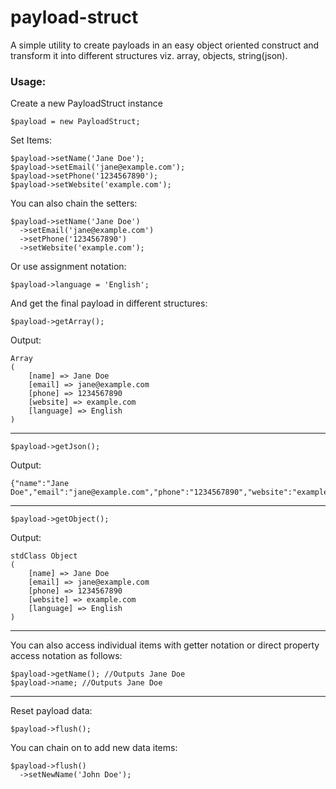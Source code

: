 # payload-struct
A simple utility to create payloads in an easy object oriented construct and transform it into different structures viz. array, objects, string(json).

### Usage:

Create a new PayloadStruct instance

```$payload = new PayloadStruct;```

Set Items:
```
$payload->setName('Jane Doe');
$payload->setEmail('jane@example.com');
$payload->setPhone('1234567890');
$payload->setWebsite('example.com');
```
You can also chain the setters:
```
$payload->setName('Jane Doe')
  ->setEmail('jane@example.com')
  ->setPhone('1234567890')
  ->setWebsite('example.com');
```  
Or use assignment notation:
```
$payload->language = 'English';
```

And get the final payload in different structures:
```
$payload->getArray();
```
Output: 
```
Array
(
    [name] => Jane Doe
    [email] => jane@example.com
    [phone] => 1234567890
    [website] => example.com
    [language] => English
)
```
---
```
$payload->getJson();
```
Output:
```
{"name":"Jane Doe","email":"jane@example.com","phone":"1234567890","website":"example.com","language":"English"}
```
---
```
$payload->getObject();
```
Output:
```
stdClass Object
(
    [name] => Jane Doe
    [email] => jane@example.com
    [phone] => 1234567890
    [website] => example.com
    [language] => English
)
```
--- 
You can also access individual items with getter notation or direct property access notation as follows:

```
$payload->getName(); //Outputs Jane Doe
$payload->name; //Outputs Jane Doe
``` 
---
Reset payload data:
```
$payload->flush();

```
You can chain on to add new data items:
```
$payload->flush()
  ->setNewName('John Doe');
```
